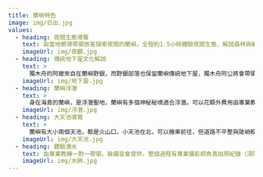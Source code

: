 ```yaml
---
title: 蘭嶼特色
image: img/日出.jpg
values:
  - heading: 夜間生態導覽
    text: 由當地嚮導帶領旅客探索夜間的蘭嶼，全程約1.5小時體驗夜間生態，解說森林與朝間帶生態，講解道地的達悟族歷史。有機會看到，台灣國寶花棋盤腳花、最大寄居蟹、世界最小貓頭鷹品種---角鴞，再以科學的角度看海蛇、陸蟹。
    imageUrl: img/夜觀.jpg
  - heading: 傳統地下屋文化解說
    text: >
      獨木舟的阿嬤來自在蘭嶼野銀，而野銀部落也保留蘭嶼傳統地下屋，獨木舟阿公將會帶領旅客講解與參觀小時候的住所，裡頭保留當時生活的器具與工具，阿公現身說法，當時的達悟青年怎保衛家園與當時的人如何利用生活智慧在地下屋度過春夏秋東。
    imageUrl: img/地下屋.jpg
  - heading: 蘭嶼浮潛
    text: >
      身在海島的蘭嶼，是浮潛聖地，蘭嶼有多個神秘秘境適合浮潛。可以花額外費用由專業教練帶領珊瑚礁岩岸，親眼身處海底世界，，如果自己本身會浮潛，蘭嶼也有多個自由浮潛的好去處，例如東清秘境、朗島秘境、母雞岩、潮池等等。
    imageUrl: img/浮潛.jpg
  - heading: 大天池導覽
    text: >
      蘭嶼有大小兩個天池，都是火山口，小天池在北，可以機車前往，但道路不平整與陡峭較危險。南方的大天池，若經過幾些下雨的日子，會在火山口積出高山湖泊。大天池，達悟族視為神聖不可侵犯的禁地，攀爬過程要尊重當地傳統。整個來回約3-4小時，必須手腳並用攀登，峭壁上有繩索給人攀爬，但路上指標不是特明顯，建議第一次爬大天池由專人帶領。
    imageUrl: img/大天池.jpg
  - heading: 體驗潛水
    text: 由專業教練一對一帶領，裝備皆會提供，整個過程有專業攝影師負責拍照紀錄（須隔日提供隨身碟或手機傳輸活動照片），體驗潛水約1.5小時，在海底時間約30-40分鐘，將會下潛10-20米，親眼看到海底生物，觸手可即的距離看尼莫，海蛇游泳，保育五爪貝開合，運氣夠好可以看到綠蠵龜。
    imageUrl: img/水肺.jpg
---
```

